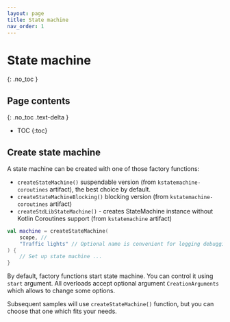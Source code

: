 ```yaml
---
layout: page
title: State machine
nav_order: 1
---
```


# State machine
{: .no_toc }

## Page contents
{: .no_toc .text-delta }

- TOC
{:toc}

## Create state machine

A state machine can be created with one of those factory functions:

* `createStateMachine()` suspendable version (from `kstatemachine-coroutines` artifact), the best choice by default.
* `createStateMachineBlocking()` blocking version (from `kstatemachine-coroutines` artifact)
* `createStdLibStateMachine()` - creates StateMachine instance without Kotlin Coroutines support
  (from `kstatemachine` artifact)

```kotlin
val machine = createStateMachine(
    scope, // 
    "Traffic lights" // Optional name is convenient for logging debugging and export
) {
    // Set up state machine ...
}
```

By default, factory functions start state machine. You can control it using `start` argument.
All overloads accept optional argument `CreationArguments` which allows to change some options.

Subsequent samples will use `createStateMachine()` function, but you can choose that one which fits your needs.

